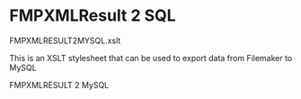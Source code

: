 FMPXMLResult 2 SQL
==================

FMPXMLRESULT2MYSQL.xslt

This is an XSLT stylesheet that can be used to export data from Filemaker to MySQL



FMPXMLRESULT 2 MySQL
